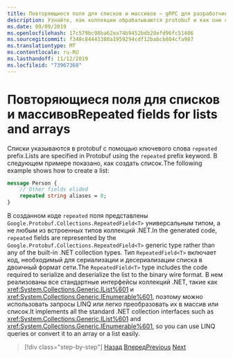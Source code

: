 ```yaml
---
title: Повторяющиеся поля для списков и массивов — gRPC для разработчиков WCF
description: Узнайте, как коллекции обрабатываются protobuf и как они связаны с коллекциями .NET.
ms.date: 09/09/2019
ms.openlocfilehash: 17c579bc98ba62ea74b9452bdb28efd96fc51406
ms.sourcegitcommit: f348c84443380a1959294cdf12babcb804cfa987
ms.translationtype: MT
ms.contentlocale: ru-RU
ms.lasthandoff: 11/12/2019
ms.locfileid: "73967368"
---
```

# <a name="repeated-fields-for-lists-and-arrays"></a><span data-ttu-id="23de6-103">Повторяющиеся поля для списков и массивов</span><span class="sxs-lookup"><span data-stu-id="23de6-103">Repeated fields for lists and arrays</span></span>

<span data-ttu-id="23de6-104">Списки указываются в protobuf с помощью ключевого слова `repeated` prefix.</span><span class="sxs-lookup"><span data-stu-id="23de6-104">Lists are specified in Protobuf using the `repeated` prefix keyword.</span></span> <span data-ttu-id="23de6-105">В следующем примере показано, как создать список.</span><span class="sxs-lookup"><span data-stu-id="23de6-105">The following example shows how to create a list:</span></span>

```protobuf
message Person {
    // Other fields elided
    repeated string aliases = 8;
}
```

<span data-ttu-id="23de6-106">В созданном коде `repeated` поля представлены `Google.Protobuf.Collections.RepeatedField<T>` универсальным типом, а не любым из встроенных типов коллекций .NET.</span><span class="sxs-lookup"><span data-stu-id="23de6-106">In the generated code, `repeated` fields are represented by the `Google.Protobuf.Collections.RepeatedField<T>` generic type rather than any of the built-in .NET collection types.</span></span> <span data-ttu-id="23de6-107">Тип `RepeatedField<T>` включает код, необходимый для сериализации и десериализации списка в двоичный формат сети.</span><span class="sxs-lookup"><span data-stu-id="23de6-107">The `RepeatedField<T>` type includes the code required to serialize and deserialize the list to the binary wire format.</span></span> <span data-ttu-id="23de6-108">В нем реализованы все стандартные интерфейсы коллекций .NET, такие как <xref:System.Collections.Generic.IList%601> и <xref:System.Collections.Generic.IEnumerable%601>, поэтому можно использовать запросы LINQ или легко преобразовать их в массив или список.</span><span class="sxs-lookup"><span data-stu-id="23de6-108">It implements all the standard .NET collection interfaces such as <xref:System.Collections.Generic.IList%601> and <xref:System.Collections.Generic.IEnumerable%601>, so you can use LINQ queries or convert it to an array or a list easily.</span></span>

>[!div class="step-by-step"]
><span data-ttu-id="23de6-109">[Назад](protobuf-nested-types.md)
>[Вперед](protobuf-reserved.md)</span><span class="sxs-lookup"><span data-stu-id="23de6-109">[Previous](protobuf-nested-types.md)
[Next](protobuf-reserved.md)</span></span>
